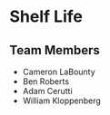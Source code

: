 # Shelf Life

## Team Members
- Cameron LaBounty
- Ben Roberts
- Adam Cerutti
- William Kloppenberg
